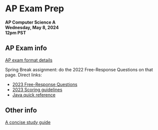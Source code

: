 # AP Exam Prep

__AP Computer Science A__  
__Wednesday, May 8, 2024__  
__12pm PST__  


## AP Exam info

[AP exam format details](https://apcentral.collegeboard.org/courses/ap-computer-science-a/exam)  

Spring Break assignment: do the 2022 Free-Response Questions 
on that page.  Direct links:

- [2023 Free-Response Questions](https://apcentral.collegeboard.org/media/pdf/ap23-frq-comp-sci-a.pdf)  
- [2023 Scoring guidelines](https://apcentral.collegeboard.org/media/pdf/ap23-sg-computer-science-a.pdf)  
- [Java quick reference](https://apcentral.collegeboard.org/media/pdf/ap-computer-science-a-java-quick-reference_0.pdf)  

## Other info

[A concise study guide](https://ap-computer-science-guide.github.io/)


